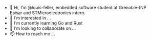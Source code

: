 - 👋 Hi, I’m @louis-feller, embedded software student at Grenoble-INP Esisar and STMicroelectronics intern.
- 👀 I’m interested in ...
- 🌱 I’m currently learning Go and Rust
- 💞️ I’m looking to collaborate on ...
- 📫 How to reach me ...

<!---
louis-feller/louis-feller is a ✨ special ✨ repository because its `README.md` (this file) appears on your GitHub profile.
You can click the Preview link to take a look at your changes.
--->
